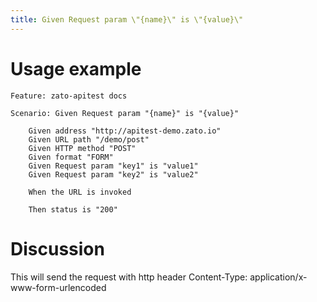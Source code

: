 ```yaml
---
title: Given Request param \"{name}\" is \"{value}\"
---
```


Usage example
=============

    Feature: zato-apitest docs

    Scenario: Given Request param "{name}" is "{value}"

        Given address "http://apitest-demo.zato.io"
        Given URL path "/demo/post"
        Given HTTP method "POST"
        Given format "FORM"
        Given Request param "key1" is "value1"
        Given Request param "key2" is "value2"

        When the URL is invoked

        Then status is "200"

Discussion
==========

This will send the request with http header Content-Type:
application/x-www-form-urlencoded
